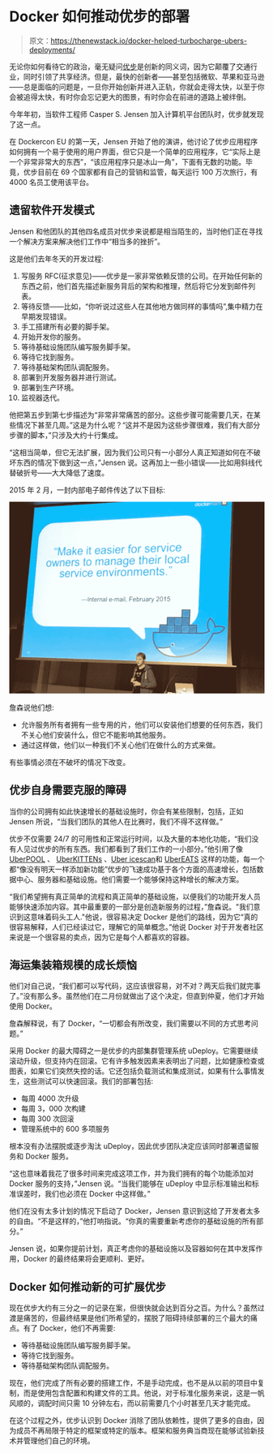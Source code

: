 # Docker 如何推动优步的部署

> 原文：<https://thenewstack.io/docker-helped-turbocharge-ubers-deployments/>

无论你如何看待它的政治，毫无疑问[优步](https://www.uber.com/)是创新的同义词，因为它颠覆了交通行业，同时引领了共享经济。但是，最快的创新者——甚至包括微软、苹果和亚马逊——总是面临的问题是，一旦你开始创新并进入正轨，你就会走得太快，以至于你会被追得太快，有时你会忘记更大的图景，有时你会在前进的道路上被绊倒。

今年年初，当软件工程师 Casper S. Jensen 加入计算机平台团队时，优步就发现了这一点。

在 Dockercon EU 的第一天，Jensen 开始了他的演讲，他讨论了优步应用程序如何拥有一个易于使用的用户界面，但它只是一个简单的应用程序，它“实际上是一个非常非常大的东西”，“该应用程序只是冰山一角”，下面有无数的功能。毕竟，优步目前在 69 个国家都有自己的营销和监管，每天运行 100 万次旅行，有 4000 名员工使用该平台。

## 遗留软件开发模式

Jensen 和他团队的其他四名成员对优步来说都是相当陌生的，当时他们正在寻找一个解决方案来解决他们工作中“相当多的挫折”。

这是他们去年冬天的开发过程:

1.  写服务 RFC(征求意见)——优步是一家非常依赖反馈的公司。在开始任何新的东西之前，他们首先描述新服务背后的架构和推理，然后将它分发到邮件列表。
2.  等待反馈——比如，“你听说过这些人在其他地方做同样的事情吗”,集中精力在早期发现错误。
3.  手工搭建所有必要的脚手架。
4.  开始开发你的服务。
5.  等待基础设施团队编写服务脚手架。
6.  等待它找到服务。
7.  等待基础架构团队调配服务。
8.  部署到开发服务器并进行测试。
9.  部署到生产环境。
10.  监视器迭代。

他把第五步到第七步描述为“非常非常痛苦的部分。这些步骤可能需要几天，在某些情况下甚至几周。”这是为什么呢？“这并不是因为这些步骤很难，我们有大部分步骤的脚本，”只涉及大约十行集成。

“这相当简单，但它无法扩展，因为我们公司只有一小部分人真正知道如何在不破坏东西的情况下做到这一点，”Jensen 说。这再加上一些小错误——比如用斜线代替破折号——大大降低了速度。

2015 年 2 月，一封内部电子邮件传达了以下目标:

![Uber-to-Docker](img/4711462f5666e0c3d93f4ec6c8cb6721.png)

詹森说他们想:

*   允许服务所有者拥有一些专用的片，他们可以安装他们想要的任何东西，我们不关心他们安装什么，但它不能影响其他服务。
*   通过这样做，他们以一种我们不关心他们在做什么的方式来做。

有些事情必须在不破坏的情况下改变。

## 优步自身需要克服的障碍

当你的公司拥有如此快速增长的基础设施时，你会有某些限制，包括，正如 Jensen 所说，“当我们团队的其他人在比赛时，我们不得不这样做。”

优步不仅需要 24/7 的可用性和正常运行时间，以及大量的本地化功能，“我们没有人见过优步的所有东西。我们都看到了我们工作的一小部分。”他引用了像 [UberPOOL](http://newsroom.uber.com/announcing-uberpool/) 、 [UberKITTENs](https://newsroom.uber.com/2015/10/uberkittens-are-back/) 、[Uber icescan](https://newsroom.uber.com/2015/07/icecream2015/)和 [UberEATS](http://ubereats.com/eats/nyc/) 这样的功能，每一个都“像没有明天一样添加新功能”优步的飞速成功基于各个方面的高速增长，包括数据中心、服务器和基础设施。他们需要一个能够保持这种增长的解决方案。

“我们希望拥有真正简单的流程和真正简单的基础设施，以便我们的功能开发人员能够快速添加内容。其中最重要的一部分是创造新服务的过程，”詹森说。"我们意识到这意味着码头工人."他说，很容易决定 Docker 是他们的路线，因为它“真的很容易解释，人们已经读过它，理解它的简单概念。”他说 Docker 对于开发者社区来说是一个很容易的卖点，因为它是每个人都喜欢的容器。

## 海运集装箱规模的成长烦恼

他们对自己说，“我们都可以写代码，这应该很容易，对不对？两天后我们就完事了。”没有那么多。虽然他们在二月份就做出了这个决定，但直到仲夏，他们才开始使用 Docker。

詹森解释说，有了 Docker，“一切都会有所改变，我们需要以不同的方式思考问题。”

采用 Docker 的最大障碍之一是优步的内部集群管理系统 uDeploy。它需要继续滚动升级，但支持内在回滚。它有许多触发因素来表明出了问题，比如健康检查或图表，如果它们突然失控的话。它还包括负载测试和集成测试，如果有什么事情发生，这些测试可以快速回滚。我们的部署包括:

*   每周 4000 次升级
*   每周 3，000 次构建
*   每周 300 次回滚
*   管理系统中的 600 多项服务

根本没有办法摆脱或逐步淘汰 uDeploy，因此优步团队决定应该同时部署遗留服务和 Docker 服务。

“这也意味着我花了很多时间来完成这项工作，并为我们拥有的每个功能添加对 Docker 服务的支持，”Jensen 说。“当我们能够在 uDeploy 中显示标准输出和标准误差时，我们也必须在 Docker 中这样做。”

他们在没有太多计划的情况下启动了 Docker，Jensen 意识到这给了开发者太多的自由。“不是这样的，”他打响指说。“你真的需要重新考虑你的基础设施的所有部分。”

Jensen 说，如果你提前计划，真正考虑你的基础设施以及容器如何在其中发挥作用，Docker 的最终结果将会更顺利、更好。

## Docker 如何推动新的可扩展优步

现在优步大约有三分之一的记录在案，但很快就会达到百分之百。为什么？虽然过渡是痛苦的，但最终结果是他们所希望的，摆脱了阻碍持续部署的三个最大的痛点。有了 Docker，他们不再需要:

*   等待基础设施团队编写服务脚手架。
*   等待它找到服务。
*   等待基础架构团队调配服务。

现在，他们完成了所有必要的搭建工作，不是手动完成，也不是从以前的项目中复制，而是使用包含配置和构建文件的工具。他说，对于标准化服务来说，这是一帆风顺的，调配时间只需 10 分钟左右，而以前需要几个小时甚至几天才能完成。

在这个过程之外，优步认识到 Docker 消除了团队依赖性，提供了更多的自由，因为成员不再局限于特定的框架或特定的版本。框架和服务典当商现在能够试验新技术并管理他们自己的环境。

<svg xmlns:xlink="http://www.w3.org/1999/xlink" viewBox="0 0 68 31" version="1.1"><title>Group</title> <desc>Created with Sketch.</desc></svg>
